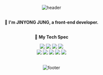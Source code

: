 <div align="center">

![header](https://capsule-render.vercel.app/api?type=waving&color=53C14B&height=250&section=header&text=jinyong1015&fontColor=ffffff&fontSize=70&animation=fadeIn&fontAlignY=55)
  
<br>
🔭 <strong>I'm JINYONG JUNG,  a front-end developer. </strong>

<br>
<br>

🔧 <strong>My Tech Spec </strong>
<br>
<div>
  <img src="https://img.shields.io/badge/java-007396?style=for-the-badge&logo=java&logoColor=white"> 
  <img src="https://img.shields.io/badge/c-A8B9CC?style=for-the-badge&logo=c%2B%2B&logoColor=white">
  <img src="https://img.shields.io/badge/c++-00599C?style=for-the-badge&logo=c%2B%2B&logoColor=white">
  <img src="https://img.shields.io/badge/python-3776AB?style=for-the-badge&logo=python&logoColor=white"> 
  <br>
  
  
  <img src="https://img.shields.io/badge/html5-E34F26?style=for-the-badge&logo=html5&logoColor=white"> 
  <img src="https://img.shields.io/badge/css-1572B6?style=for-the-badge&logo=css3&logoColor=white">
  <img src="https://img.shields.io/badge/react-61DAFB?style=for-the-badge&logo=react&logoColor=black">
  <img src="https://img.shields.io/badge/javascript-F7DF1E?style=for-the-badge&logo=javascript&logoColor=black"> 
  <img src="https://img.shields.io/badge/Typescript-007ACC?style=for-the-badge&logo=Typescript&logoColor=white"/>
</div> <br>

![footer](https://capsule-render.vercel.app/api?type=waving&color=53C14B&height=250&fontColor=ffffff&section=footer&animation=fadeIn&stroke=C6C6C6)

</div>
<!--
**jinyong1015/jinyong1015** is a ✨ _special_ ✨ repository because its `README.md` (this file) appears on your GitHub profile.

Here are some ideas to get you started:

- 🔭 I’m currently working on ...
- 🌱 I’m currently learning ...
- 👯 I’m looking to collaborate on ...
- 🤔 I’m looking for help with ...
- 💬 Ask me about ...
- 📫 How to reach me: ...
- 😄 Pronouns: ...
- ⚡ Fun fact: ...
-->
